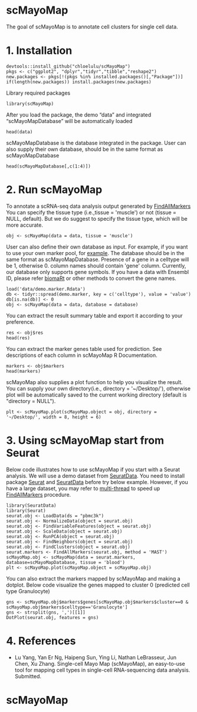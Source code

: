 <!-- README.md is generated from README.Rmd. Please edit that file -->

# scMayoMap

<!-- badges: start -->
<!-- badges: end -->

The goal of scMayoMap is to annotate cell clusters for single cell data.

# 1. Installation

``` {r, message=FALSE, warnings = F, results=FALSE}
devtools::install_github("chloelulu/scMayoMap")
pkgs <- c("ggplot2", "dplyr","tidyr","tibble","reshape2")
new.packages <- pkgs[!(pkgs %in% installed.packages()[,"Package"])]
if(length(new.packages)) install.packages(new.packages)
```

Library required packages
```{r, message=FALSE, warning=FALSE}
library(scMayoMap)
```

After you load the package, the demo “data” and integrated “scMayoMapDatabase”
will be automatically loaded

``` {r, message=FALSE, warning=FALSE}
head(data)
```

scMayoMapDatabase is the database integrated in the package. User can also supply their own database, should be in the same format as scMayoMapDatabase

``` {r, message=FALSE, warning=FALSE}
head(scMayoMapDatabase[,c(1:4)])
```


# 2. Run scMayoMap

To annotate a scRNA-seq data analysis output generated by [FindAllMarkers](https://satijalab.org/seurat/reference/findallmarkers)
You can specify the tissue type (i.e.,tissue = 'muscle') or not (tissue = NULL, default). But we do suggest to specify the tissue type, which will be more accurate. 

```{r, message=FALSE, warning=FALSE}
obj <- scMayoMap(data = data, tissue = 'muscle')
```

User can also define their own database as input. For example, if you want to use your own marker pool, for [example](https://github.com/chloelulu/scMayoMap/blob/main/data/demo.marker.Rdata).
The database should be in the same format as scMayoMapDatabase. Presence of a gene in a celltype will be 1, otherwise 0. column names should contain 'gene' column. Currently, our database only supports gene symbols. If you have a data with Ensembl ID, please refer [biomaRt](https://bioconductor.org/packages/release/bioc/html/biomaRt.html) or other methods to convert the gene names. 
```{r, message=FALSE, warning=FALSE}
load('data/demo.marker.Rdata')
db <- tidyr::spread(demo.marker, key = c('celltype'), value = 'value')
db[is.na(db)] <- 0
obj <- scMayoMap(data = data, database = database)
```


You can extract the result summary table and export it according to your preference.
```{r, message=FALSE, warning=FALSE}
res <- obj$res
head(res)
```

You can extract the marker genes table used for prediction. See descriptions of each column in scMayoMap R Documentation.
```{r, message=FALSE, warning=FALSE}
markers <- obj$markers
head(markers)
```

scMayoMap also supplies a plot function to help you visualize the result. You can supply your own directory(i.e., directory = '~/Desktop/'), otherwise plot will be automatically saved to the current working directory (default is "directory = NULL").
```{r, fig.retina = 4, fig.width= 7, fig.height=5, results=FALSE, message=FALSE, warning=FALSE}
plt <- scMayoMap.plot(scMayoMap.object = obj, directory = '~/Desktop/', width = 8, height = 6)
```

# 3. Using scMayoMap start from Seurat 

Below code illustrates how to use scMayoMap if you start with a Seurat analysis. We will use a demo dataset from [SeuratData](https://github.com/satijalab/seurat-data). You need to install package [Seurat](https://satijalab.org/seurat/articles/install.html) and [SeuratData](https://github.com/satijalab/seurat-data) before try below example. However, if you have a large dataset, you may refer to [multi-thread](https://github.com/satijalab/seurat/issues/1865) to speed up [FindAllMarkers](https://satijalab.org/seurat/reference/findallmarkers) procedure.
```{r,fig.retina = 4, fig.width= 7, fig.height=5, results=FALSE, message=FALSE, warning=FALSE}
library(SeuratData)
library(Seurat)
seurat.obj <- LoadData(ds = "pbmc3k") 
seurat.obj <- NormalizeData(object = seurat.obj)
seurat.obj <- FindVariableFeatures(object = seurat.obj)
seurat.obj <- ScaleData(object = seurat.obj)
seurat.obj <- RunPCA(object = seurat.obj)
seurat.obj <- FindNeighbors(object = seurat.obj)
seurat.obj <- FindClusters(object = seurat.obj)
seurat.markers <- FindAllMarkers(seurat.obj, method = 'MAST')
scMayoMap.obj <- scMayoMap(data = seurat.markers, database=scMayoMapDatabase, tissue = 'blood')
plt <- scMayoMap.plot(scMayoMap.object = scMayoMap.obj)
```

You can also extract the markers mapped by scMayoMap and making a dotplot. 
Below code visualize the genes mapped to cluster 0 (predicted cell type Granulocyte)
```{r,fig.retina = 4, fig.width= 8, fig.height=5, results=FALSE, message=FALSE, warning=FALSE}
gns <- scMayoMap.obj$markers$genes[scMayoMap.obj$markers$cluster==0 & scMayoMap.obj$markers$celltype=='Granulocyte']
gns <- strsplit(gns, ',')[[1]]
DotPlot(seurat.obj, features = gns)
```

# 4. References

  - Lu Yang, Yan Er Ng, Haipeng Sun, Ying Li, Nathan LeBrasseur, Jun Chen, Xu Zhang. Single-cell Mayo Map (scMayoMap), an easy-to-use tool for mapping cell types in single-cell RNA-sequencing data analysis. Submitted.

# scMayoMap
